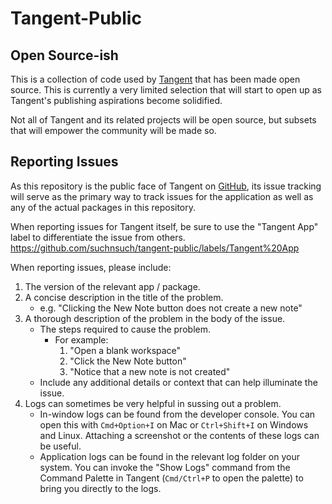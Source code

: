 # Tangent-Public
## Open Source-ish
This is a collection of code used by [Tangent](https://www.tangentnotes.com) that has been made open source. This is currently a very limited selection that will start to open up as Tangent's publishing aspirations become solidified.

Not all of Tangent and its related projects will be open source, but subsets that will empower the community will be made so.

## Reporting Issues
As this repository is the public face of Tangent on [GitHub](https://github.com/suchnsuch/tangent-public), its issue tracking will serve as the primary way to track issues for the application as well as any of the actual packages in this repository.

When reporting issues for Tangent itself, be sure to use the "Tangent App" label to differentiate the issue from others. https://github.com/suchnsuch/tangent-public/labels/Tangent%20App

When reporting issues, please include:
1. The version of the relevant app / package.
2. A concise description in the title of the problem.
	* e.g. "Clicking the New Note button does not create a new note"
3. A thorough description of the problem in the body of the issue.
	* The steps required to cause the problem.
		* For example:
			1. "Open a blank workspace"
			2. "Click the New Note button"
			3. "Notice that a new note is not created"
	* Include any additional details or context that can help illuminate the issue.
4. Logs can sometimes be very helpful in sussing out a problem.
	* In-window logs can be found from the developer console. You can open this with `Cmd+Option+I` on Mac or `Ctrl+Shift+I` on Windows and Linux. Attaching a screenshot or the contents of these logs can be useful.
	* Application logs can be found in the relevant log folder on your system. You can invoke the "Show Logs" command from the Command Palette in Tangent (`Cmd/Ctrl+P` to open the palette) to bring you directly to the logs.